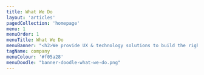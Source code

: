 ```yaml
---
title: What We Do
layout: 'articles'
pagedCollection: 'homepage'
menu: 1
menuOrder: 1
menuTitle: What We Do
menuBanner: "<h2>We provide UX & technology solutions to build the right thing, fast. See what makes us tick.</h2>"
tagName: company 
menuColour: '#f05a28'
menuDoodle: "banner-doodle-what-we-do.png"
---
```

